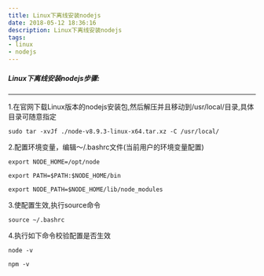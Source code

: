 ```yaml
---
title: Linux下离线安装nodejs
date: 2018-05-12 18:36:16
description: Linux下离线安装nodejs
tags:
- linux
- nodejs
---
```



##### Linux下离线安装nodejs步骤:
---

1.在官网下载Linux版本的nodejs安装包,然后解压并且移动到/usr/local/目录,具体目录可随意指定

`sudo tar -xvJf ./node-v8.9.3-linux-x64.tar.xz -C /usr/local/`

2.配置环境变量，编辑～/.bashrc文件(当前用户的环境变量配置)

`export NODE_HOME=/opt/node`

`export PATH=$PATH:$NODE_HOME/bin`

`export NODE_PATH=$NODE_HOME/lib/node_modules`

3.使配置生效,执行source命令

`source ~/.bashrc`

4.执行如下命令校验配置是否生效

`node -v`

`npm -v`
